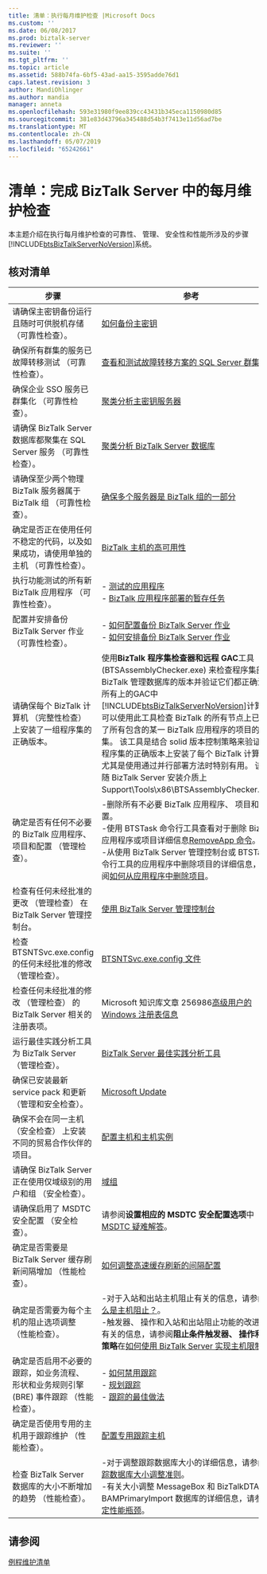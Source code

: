 ```yaml
---
title: 清单：执行每月维护检查 |Microsoft Docs
ms.custom: ''
ms.date: 06/08/2017
ms.prod: biztalk-server
ms.reviewer: ''
ms.suite: ''
ms.tgt_pltfrm: ''
ms.topic: article
ms.assetid: 588b74fa-6bf5-43ad-aa15-3595adde76d1
caps.latest.revision: 3
author: MandiOhlinger
ms.author: mandia
manager: anneta
ms.openlocfilehash: 593e31980f9ee839cc43431b345eca1150980d85
ms.sourcegitcommit: 381e83d43796a345488d54b3f7413e11d56ad7be
ms.translationtype: MT
ms.contentlocale: zh-CN
ms.lasthandoff: 05/07/2019
ms.locfileid: "65242661"
---
```

# <a name="checklist-complete-monthly-maintenance-checks-in-biztalk-server"></a>清单：完成 BizTalk Server 中的每月维护检查
本主题介绍在执行每月维护检查的可靠性、 管理、 安全性和性能所涉及的步骤[!INCLUDE[btsBizTalkServerNoVersion](../includes/btsbiztalkservernoversion-md.md)]系统。  

## <a name="checklist"></a>核对清单

|                                                                        步骤                                                                        |                                                                                                                                                                                                                                                                                                                                                                                                                    参考                                                                                                                                                                                                                                                                                                                                                                                                                     |
|-----------------------------------------------------------------------------------------------------------------------------------------------------|--------------------------------------------------------------------------------------------------------------------------------------------------------------------------------------------------------------------------------------------------------------------------------------------------------------------------------------------------------------------------------------------------------------------------------------------------------------------------------------------------------------------------------------------------------------------------------------------------------------------------------------------------------------------------------------------------------------------------------------------------------------------------------------------------------------------------------------------------|
|                       请确保主密钥备份运行且随时可供脱机存储 （可靠性检查）。                       |                                                                                                                                                                                                                                                                                                                                                                                 [如何备份主密钥](../core/how-to-back-up-the-master-secret.md)                                                                                                                                                                                                                                                                                                                                                                                  |
|                                确保所有群集的服务已故障转移测试 （可靠性检查）。                                 |                                                                                                                                                                                                                                                                                                                              [查看和测试故障转移方案的 SQL Server 群集配置](../technical-guides/reviewing-and-testing-sql-server-cluster-configuration-for-failover-scenarios.md)                                                                                                                                                                                                                                                                                                                               |
|                                      确保企业 SSO 服务已群集化 （可靠性检查）。                                       |                                                                                                                                                                                                                                                                                                                                                                        [聚类分析主密钥服务器](../technical-guides/clustering-the-master-secret-server.md)                                                                                                                                                                                                                                                                                                                                                                         |
|                        请确保 BizTalk Server 数据库都聚集在 SQL Server 服务 （可靠性检查）。                        |                                                                                                                                                                                                                                                                                                                                                                    [聚类分析 BizTalk Server 数据库](../technical-guides/clustering-the-biztalk-server-databases2.md)                                                                                                                                                                                                                                                                                                                                                                    |
|                        请确保至少两个物理 BizTalk 服务器属于 BizTalk 组 （可靠性检查）。                         |                                                                                                                                                                                                                                                                                                                                                               [确保多个服务器是 BizTalk 组的一部分](../technical-guides/maintaining-reliability.md#BKMK_BTSGrp)                                                                                                                                                                                                                                                                                                                                                                |
|                        确定是否正在使用任何不稳定的代码，以及如果成功，请使用单独的主机 （可靠性检查）。                        |                                                                                                                                                                                                                                                                                                                                                                        [BizTalk 主机的高可用性](../technical-guides/high-availability-for-biztalk-hosts.md)                                                                                                                                                                                                                                                                                                                                                                         |
|                                   执行功能测试的所有新 BizTalk 应用程序 （可靠性检查）。                                   |                                                                                                                                                                                                                                                                                                                       -   [测试的应用程序](../technical-guides/testing-an-application.md)<br />-   [BizTalk 应用程序部署的暂存任务](../core/staging-tasks-for-biztalk-application-deployment.md)                                                                                                                                                                                                                                                                                                                       |
|                                       配置并安排备份 BizTalk Server 作业 （可靠性检查）。                                        |                                                                                                                                                                                                                                                                                                        -   [如何配置备份 BizTalk Server 作业](../core/how-to-configure-the-backup-biztalk-server-job.md)<br />-   [如何安排备份 BizTalk Server 作业](../core/how-to-schedule-the-backup-biztalk-server-job.md)                                                                                                                                                                                                                                                                                                        |
|                   请确保每个 BizTalk 计算机 （完整性检查） 上安装了一组程序集的正确版本。                    | 使用**BizTalk 程序集检查器和远程 GAC**工具 (BTSAssemblyChecker.exe) 来检查程序集部署到 BizTalk 管理数据库的版本并验证它们都正确注册所有上的GAC中[!INCLUDE[btsBizTalkServerNoVersion](../includes/btsbiztalkservernoversion-md.md)]计算机。 可以使用此工具检查 BizTalk 的所有节点上已安装了所有包含的某一 BizTalk 应用程序的项目的程序集。 该工具是结合 solid 版本控制策略来验证一组程序集的正确版本上安装了每个 BizTalk 计算机，尤其是使用通过并行部署方法时特别有用。 该工具随 BizTalk Server 安装介质上 Support\Tools\x86\BTSAssemblyChecker.exe。 |
|               确定是否有任何不必要的 BizTalk 应用程序、 项目和配置 （管理检查）。               |                                                                                                                                                  -删除所有不必要 BizTalk 应用程序、 项目和配置。<br />-使用 BTSTask 命令行工具查看对于删除 BizTalk 应用程序或项目详细信息[RemoveApp 命令](../core/removeapp-command.md)。<br />-从使用 BizTalk Server 管理控制台或 BTSTask 命令行工具的应用程序中删除项目的详细信息，请参阅[如何从应用程序中删除项目](../core/how-to-remove-an-artifact-from-an-application.md)。                                                                                                                                                  |
|                        检查有任何未经批准的更改 （管理检查） 在 BizTalk Server 管理控制台。                         |                                                                                                                                                                                                                                                                                                                                                                  [使用 BizTalk Server 管理控制台](../core/using-the-biztalk-server-administration-console.md)                                                                                                                                                                                                                                                                                                                                                                   |
|                                检查 BTSNTSvc.exe.config 的任何未经批准的修改 （管理检查）。                                 |                                                                                                                                                                                                                                                                                                                                                                                         [BTSNTSvc.exe.config 文件](../core/btsntsvc-exe-config-file.md)                                                                                                                                                                                                                                                                                                                                                                                          |
|                      检查任何未经批准的修改 （管理检查） 的 BizTalk Server 相关的注册表项。                      |                                                                                                                                                                                                                                                                                                                                                        Microsoft 知识库文章 256986[高级用户的 Windows 注册表信息](https://support.microsoft.com/kb/256986)                                                                                                                                                                                                                                                                                                                                                        |
|                                     运行最佳实践分析工具为 BizTalk Server （管理检查）。                                      |                                                                                                                                                                                                                                                                                                                                                                        [BizTalk Server 最佳实践分析工具](https://www.microsoft.com/download/details.aspx?id=43382)                                                                                                                                                                                                                                                                                                                                                                        |
|                         确保已安装最新 service pack 和更新 （管理和安全检查）。                         |                                                                                                                                                                                                                                                                                                                                                                                 [Microsoft Update](https://support.microsoft.com/help/12373/windows-update-faq)                                                                                                                                                                                                                                                                                                                                                                                  |
|                    确保不会在同一主机 （安全检查） 上安装不同的贸易合作伙伴的项目。                    |                                                                                                                                                                                                                                                                                                                                                                       [配置主机和主机实例](../technical-guides/configuring-hosts-and-host-instances.md)                                                                                                                                                                                                                                                                                                                                                                        |
|                              请确保 BizTalk Server 正在使用仅域级别的用户和组 （安全检查）。                               |                                                                                                                                                                                                                                                                                                                                                                                                    [域组](../core/domain-groups.md)                                                                                                                                                                                                                                                                                                                                                                                                     |
|                                      请确保启用了 MSDTC 安全配置 （安全检查）。                                      |                                                                                                                                                                                                                                                                                                                                            请参阅**设置相应的 MSDTC 安全配置选项**中[MSDTC 疑难解答](../core/troubleshooting-problems-with-msdtc.md)。                                                                                                                                                                                                                                                                                                                                            |
|                       确定是否需要是 BizTalk Server 缓存刷新间隔增加 （性能检查）。                        |                                                                                                                                                                                                                                                                                                                                                     [如何调整高速缓存刷新的间隔配置](../technical-guides/how-to-adjust-the-configuration-cache-refresh-interval.md)                                                                                                                                                                                                                                                                                                                                                      |
|                           确定是否需要为每个主机的阻止选项调整 （性能检查）。                            |                                                                                                                                                                                                   -对于入站和出站主机阻止有关的信息，请参阅[什么是主机阻止？](../core/what-is-host-throttling.md)。<br />-触发器、 操作和入站和出站阻止功能的改进策略有关的信息，请参阅**阻止条件触发器、 操作和缓解策略**在[如何使用 BizTalk Server 实现主机限制](../core/how-biztalk-server-implements-host-throttling.md)。                                                                                                                                                                                                   |
| 确定是否启用不必要的跟踪，如业务流程、 形状和业务规则引擎 (BRE) 事件跟踪 （性能检查）。 |                                                                                                                                                                                                                                                                                        -   [如何禁用跟踪](../technical-guides/how-to-disable-tracking.md)<br />-   [规划跟踪](../technical-guides/planning-for-tracking.md)<br />-   [跟踪的最佳做法](../technical-guides/planning-for-tracking.md#BKMK_TrackingBP)                                                                                                                                                                                                                                                                                         |
|                           确定是否使用专用的主机用于跟踪维护 （性能检查）。                            |                                                                                                                                                                                                                                                                                                                                                                      [配置专用跟踪主机](../technical-guides/configuring-a-dedicated-tracking-host.md)                                                                                                                                                                                                                                                                                                                                                                       |
|                                检查 BizTalk Server 数据库的大小不断增加的趋势 （性能检查）。                                 |                                                                                                                                                                                                                                           -对于调整跟踪数据库大小的详细信息，请参阅[跟踪数据库大小调整准则](../core/tracking-database-sizing-guidelines.md)。<br />-有关大小调整 MessageBox 和 BizTalkDTADb、 BAMPrimaryImport 数据库的详细信息，请参阅[确定性能瓶颈](../core/identifying-performance-bottlenecks.md)。                                                                                                                                                                                                                                            |

## <a name="see-also"></a>请参阅  
 [例程维护清单](../technical-guides/routine-maintenance-checklists.md)
